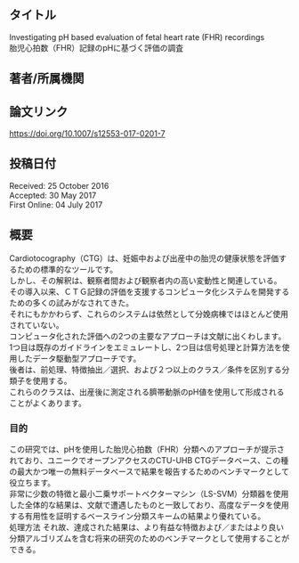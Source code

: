## タイトル
Investigating pH based evaluation of fetal heart rate (FHR) recordings  
胎児心拍数（FHR）記録のpHに基づく評価の調査

## 著者/所属機関

## 論文リンク
https://doi.org/10.1007/s12553-017-0201-7

## 投稿日付
Received: 25 October 2016  
Accepted: 30 May 2017  
First Online: 04 July 2017

## 概要
Cardiotocography（CTG）は、妊娠中および出産中の胎児の健康状態を評価するための標準的なツールです。  
しかし、その解釈は、観察者間および観察者内の高い変動性と関連している。  
その導入以来、ＣＴＧ記録の評価を支援するコンピュータ化システムを開発するための多くの試みがなされてきた。  
それにもかかわらず、これらのシステムは依然として分娩病棟ではほとんど使用されていない。  
コンピュータ化された評価への2つの主要なアプローチは文献に出くわします。  
1つ目は既存のガイドラインをエミュレートし、2つ目は信号処理と計算方法を使用したデータ駆動型アプローチです。  
後者は、前処理、特徴抽出／選択、および２つ以上のクラス／条件を区別する分類子を使用する。  
これらのクラスは、出産後に測定される臍帯動脈のpH値を使用して形成されることがよくあります。
### 目的
この研究では、pHを使用した胎児心拍数（FHR）分類へのアプローチが提示されており、ユニークでオープンアクセスのCTU-UHB CTGデータベース、この種の最大かつ唯一の無料データベースで結果を報告するためのベンチマークとして役立ちます。  
非常に少数の特徴と最小二乗サポートベクターマシン（LS-SVM）分類器を使用した全体的な結果は、文献で遭遇したものと一致しており、高度なデータを使用する有用性を証明するベースライン分類スキームの結果より優れている。  
処理方法 それ故、達成された結果は、より有益な特徴および／またはより良い分類アルゴリズムを含む将来の研究のためのベンチマークとして使用することができる。
